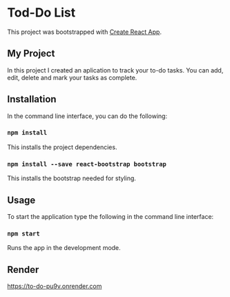 # Tod-Do List

This project was bootstrapped with [Create React App](https://github.com/facebook/create-react-app).

## My Project

In this project I created an aplication to track your to-do tasks. You can add, edit, delete and mark your tasks as complete.

## Installation

In the command line interface, you can do the following:

### `npm install`
This installs the project dependencies.

### `npm install --save react-bootstrap bootstrap`
This installs the bootstrap needed for styling.

## Usage
To start the application type the following in the command line interface:

### `npm start`

Runs the app in the development mode.

## Render
https://to-do-pu9v.onrender.com  
